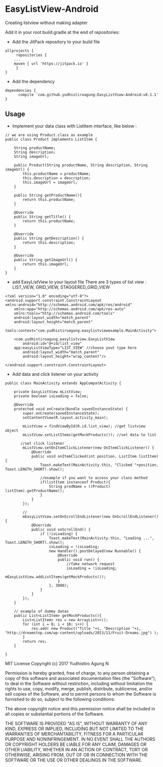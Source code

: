 # EasyListView-Android
Creating listview without making adapter

Add it in your root build.gradle at the end of repositories:
- Add the JitPack repository to your build file
```
allprojects {
     repositories {
    ...
    maven { url 'https://jitpack.io' }
     }
}
```

- Add the dependency
```
dependencies {
      compile 'com.github.yudhistiroagung:EasyListView-Android:v0.1.1'
}
```

## Usage
- Implement your data class with ListItem interface, like below :
```
// we are using Product.class as example
public class Product implements ListItem {

    String productName;
    String description;
    String imageUrl;

    public Product(String productName, String description, String imageUrl) {
        this.productName = productName;
        this.description = description;
        this.imageUrl = imageUrl;
    }
    
    public String getProductName(){
        return this.productName;
    }

    @Override
    public String getTitle() {
        return this.productName;
    }

    @Override
    public String getDescription() {
        return this.description;
    }

    @Override
    public String getImageUrl() {
        return this.imageUrl;
    }
}
```
- add EasyListView to your layout file
There are 3 types of list view : LIST_VIEW, GRID_VIEW, STAGGERED_GRID_VIEW
```
<?xml version="1.0" encoding="utf-8"?>
<android.support.constraint.ConstraintLayout xmlns:android="http://schemas.android.com/apk/res/android"
    xmlns:app="http://schemas.android.com/apk/res-auto"
    xmlns:tools="http://schemas.android.com/tools"
    android:layout_width="match_parent"
    android:layout_height="match_parent"
    tools:context="com.yudhistiroagung.easylistviewexample.MainActivity">

    <com.yudhistiroagung.easylistview.EasyListView
        android:id="@+id/list_view"
    app:easyListViewType="LIST_VIEW" //choose yout type here
        android:layout_width="match_parent"
        android:layout_height="wrap_content"/>

</android.support.constraint.ConstraintLayout>
```
- Add data and click listener on your activity 
```
public class MainActivity extends AppCompatActivity {

    private EasyListView mListView;
    private boolean isLoading = false;

    @Override
    protected void onCreate(Bundle savedInstanceState) {
        super.onCreate(savedInstanceState);
        setContentView(R.layout.activity_main);

        mListView = findViewById(R.id.list_view); //get listview object
        mListView.setListItems(getMockProducts()); //set data to list

       //set click listener
        mListView.setOnItemClickListener(new OnItemClickListener() {
            @Override
            public void onItemClicked(int position, ListItem listItem) {
                Toast.makeText(MainActivity.this, "Clicked "+position, Toast.LENGTH_SHORT).show();
        
                //example if you want to access your class method
                if(listItem instanceof Product){
                    String prodName = ((Product) listItem).getProductName();
                }
            }
        });

        //
        mEasyListView.setOnScrollEndListener(new OnScrollEndListener() {
            @Override
            public void onScrollEnd() {
                if (!isLoading) {
                    Toast.makeText(MainActivity.this, "Loading ...", Toast.LENGTH_SHORT).show();
                    isLoading = !isLoading;
                    new Handler().postDelayed(new Runnable() {
                        @Override
                        public void run() {
                            //fake network request
                            isLoading = !isLoading;
                            mEasyListView.addListItems(getMockProducts());
                        }
                    }, 3000);
                }
            }
        });
    }

    // example of dummy datas
    public List<ListItem> getMockProducts(){
        List<ListItem> res = new ArrayList<>();
        for (int i = 0; i < 10; i++) {
            res.add( new Product("Title "+i, "Description "+i, "http://dreamstop.com/wp-content/uploads/2013/11/Fruit-Dreams.jpg") );
        }
        return res;
    }

}
```

MIT License
Copyright (c) 2017 Yudhistiro Agung N

Permission is hereby granted, free of charge, to any person obtaining a copy
of this software and associated documentation files (the "Software"), to deal
in the Software without restriction, including without limitation the rights
to use, copy, modify, merge, publish, distribute, sublicense, and/or sell
copies of the Software, and to permit persons to whom the Software is
furnished to do so, subject to the following conditions:

The above copyright notice and this permission notice shall be included in all
copies or substantial portions of the Software.

THE SOFTWARE IS PROVIDED "AS IS", WITHOUT WARRANTY OF ANY KIND, EXPRESS OR
IMPLIED, INCLUDING BUT NOT LIMITED TO THE WARRANTIES OF MERCHANTABILITY,
FITNESS FOR A PARTICULAR PURPOSE AND NONINFRINGEMENT. IN NO EVENT SHALL THE
AUTHORS OR COPYRIGHT HOLDERS BE LIABLE FOR ANY CLAIM, DAMAGES OR OTHER
LIABILITY, WHETHER IN AN ACTION OF CONTRACT, TORT OR OTHERWISE, ARISING FROM,
OUT OF OR IN CONNECTION WITH THE SOFTWARE OR THE USE OR OTHER DEALINGS IN THE
SOFTWARE.